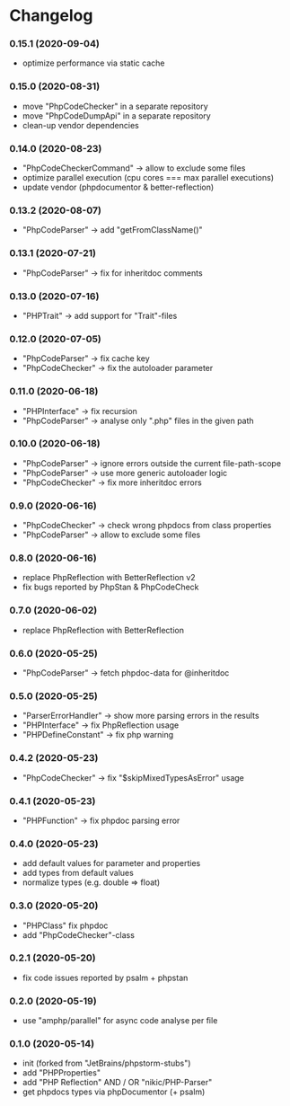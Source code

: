 # Changelog

### 0.15.1 (2020-09-04)

- optimize performance via static cache

### 0.15.0 (2020-08-31)

- move "PhpCodeChecker" in a separate repository
- move "PhpCodeDumpApi" in a separate repository
- clean-up vendor dependencies

### 0.14.0 (2020-08-23)

- "PhpCodeCheckerCommand" -> allow to exclude some files
- optimize parallel execution (cpu cores === max parallel executions)
- update vendor (phpdocumentor & better-reflection)

### 0.13.2 (2020-08-07)

- "PhpCodeParser" -> add "getFromClassName()"

### 0.13.1 (2020-07-21)

- "PhpCodeParser" -> fix for inheritdoc comments

### 0.13.0 (2020-07-16)

- "PHPTrait" -> add support for "Trait"-files

### 0.12.0 (2020-07-05)

- "PhpCodeParser" -> fix cache key
- "PhpCodeChecker" -> fix the autoloader parameter

### 0.11.0 (2020-06-18)

- "PHPInterface" -> fix recursion
- "PhpCodeParser" -> analyse only ".php" files in the given path

### 0.10.0 (2020-06-18)

- "PhpCodeParser" -> ignore errors outside the current file-path-scope
- "PhpCodeParser" -> use more generic autoloader logic
- "PhpCodeChecker" -> fix more inheritdoc errors

### 0.9.0 (2020-06-16) 

- "PhpCodeChecker" -> check wrong phpdocs from class properties
- "PhpCodeParser" -> allow to exclude some files

### 0.8.0 (2020-06-16)

- replace PhpReflection with BetterReflection v2
- fix bugs reported by PhpStan & PhpCodeCheck

### 0.7.0 (2020-06-02)

- replace PhpReflection with BetterReflection

### 0.6.0 (2020-05-25)

- "PhpCodeParser" -> fetch phpdoc-data for @inheritdoc

### 0.5.0 (2020-05-25)

- "ParserErrorHandler" -> show more parsing errors in the results
- "PHPInterface" -> fix PhpReflection usage
- "PHPDefineConstant" -> fix php warning

### 0.4.2 (2020-05-23)

- "PhpCodeChecker" -> fix "$skipMixedTypesAsError" usage 

### 0.4.1 (2020-05-23)

- "PHPFunction" -> fix phpdoc parsing error

### 0.4.0 (2020-05-23)

- add default values for parameter and properties
- add types from default values
- normalize types (e.g. double => float)

### 0.3.0 (2020-05-20)

- "PHPClass" fix phpdoc
- add "PhpCodeChecker"-class

### 0.2.1 (2020-05-20)

- fix code issues reported by psalm + phpstan

### 0.2.0 (2020-05-19)

- use "amphp/parallel" for async code analyse per file

### 0.1.0 (2020-05-14)

- init (forked from "JetBrains/phpstorm-stubs")
- add "PHPProperties"
- add "PHP Reflection" AND / OR "nikic/PHP-Parser"
- get phpdocs types via phpDocumentor (+ psalm)
